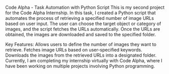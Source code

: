 Code Alpha - Task Automation with Python Script
This is my second project for the Code Alpha Internship. In this task, I created a Python script that automates the process of retrieving a specified number of image URLs based on user input. The user can choose the target object or category of images, and the script fetches the URLs automatically. Once the URLs are obtained, the images are downloaded and saved to the specified folder.

Key Features:
Allows users to define the number of images they want to retrieve.
Fetches image URLs based on user-specified keywords.
Downloads the images from the retrieved URLs into a designated folder.
Currently, I am completing my internship virtually with Code Alpha, where I have been working on multiple projects involving Python programming.


